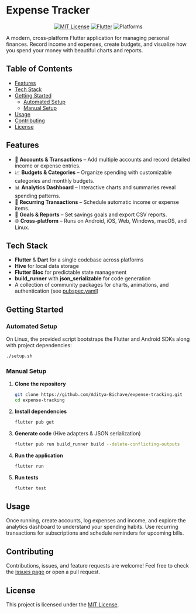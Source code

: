 # Expense Tracker

<p align="center">
  <a href="LICENSE"><img src="https://img.shields.io/badge/license-MIT-blue.svg" alt="MIT License" /></a>
  <a href="https://flutter.dev"><img src="https://img.shields.io/badge/Flutter-3.22%2B-46D1FD.svg?logo=flutter&logoColor=white" alt="Flutter" /></a>
  <img src="https://img.shields.io/badge/platform-Android%20%7C%20iOS%20%7C%20Web%20%7C%20Desktop-2ea44f" alt="Platforms" />
</p>

A modern, cross-platform Flutter application for managing personal finances. Record income and expenses, create budgets, and visualize how you spend your money with beautiful charts and reports.

## Table of Contents

- [Features](#features)
- [Tech Stack](#tech-stack)
- [Getting Started](#getting-started)
  - [Automated Setup](#automated-setup)
  - [Manual Setup](#manual-setup)
- [Usage](#usage)
- [Contributing](#contributing)
- [License](#license)

## Features

- 💼 **Accounts & Transactions** – Add multiple accounts and record detailed income or expense entries.
- 📈 **Budgets & Categories** – Organize spending with customizable categories and monthly budgets.
- 📊 **Analytics Dashboard** – Interactive charts and summaries reveal spending patterns.
- 🔁 **Recurring Transactions** – Schedule automatic income or expense items.
- 🎯 **Goals & Reports** – Set savings goals and export CSV reports.
- 🌐 **Cross‑platform** – Runs on Android, iOS, Web, Windows, macOS, and Linux.

## Tech Stack

- **Flutter** & **Dart** for a single codebase across platforms
- **Hive** for local data storage
- **Flutter Bloc** for predictable state management
- **build_runner** with **json_serializable** for code generation
- A collection of community packages for charts, animations, and authentication (see [pubspec.yaml](pubspec.yaml))

## Getting Started

### Automated Setup

On Linux, the provided script bootstraps the Flutter and Android SDKs along with project dependencies:

```bash
./setup.sh
```

### Manual Setup

1. **Clone the repository**
   ```bash
   git clone https://github.com/Aditya-Bichave/expense-tracking.git
   cd expense-tracking
   ```
2. **Install dependencies**
   ```bash
   flutter pub get
   ```
3. **Generate code** (Hive adapters & JSON serialization)
   ```bash
   flutter pub run build_runner build --delete-conflicting-outputs
   ```
4. **Run the application**
   ```bash
   flutter run
   ```
5. **Run tests**
   ```bash
   flutter test
   ```

## Usage

Once running, create accounts, log expenses and income, and explore the analytics dashboard to understand your spending habits. Use recurring transactions for subscriptions and schedule reminders for upcoming bills.

## Contributing

Contributions, issues, and feature requests are welcome! Feel free to check the [issues page](https://github.com/Aditya-Bichave/expense-tracking/issues) or open a pull request.

## License

This project is licensed under the [MIT License](LICENSE).

